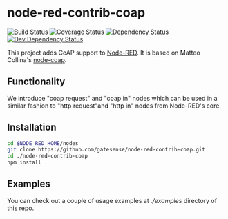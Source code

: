 node-red-contrib-coap
=====================
[![Build Status](https://travis-ci.org/gatesense/node-red-contrib-coap.png)](https://travis-ci.org/gatesense/node-red-contrib-coap) [![Coverage Status](https://coveralls.io/repos/gatesense/node-red-contrib-coap/badge.png)](https://coveralls.io/r/gatesense/node-red-contrib-coap)
[![Dependency Status](https://david-dm.org/gatesense/node-red-contrib-coap.png)](https://david-dm.org/gatesense/node-red-contrib-coap)
[![Dev Dependency Status](https://david-dm.org/gatesense/node-red-contrib-coap/dev-status.png)](https://david-dm.org/gatesense/node-red-contrib-coap#dev-badge-embed)

This project adds CoAP support to [Node-RED](http://nodered.org/). It is based on Matteo Collina's [node-coap](https://github.com/mcollina/node-coap).

Functionality
-------------
 We introduce "coap request" and "coap in" nodes which can be used in a similar fashion to "http request"and "http in" nodes from Node-RED's core.

Installation
------------

```bash
cd $NODE_RED_HOME/nodes
git clone https://github.com/gatesense/node-red-contrib-coap.git
cd ./node-red-contrib-coap
npm install
```

Examples
--------
You can check out a couple of usage examples at *./examples* directory of this repo.
